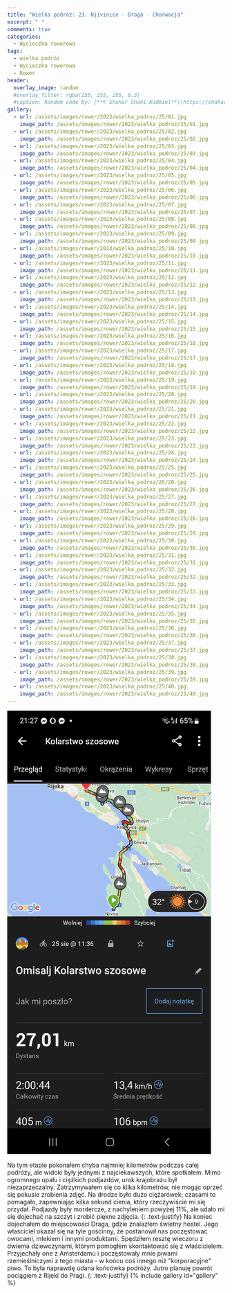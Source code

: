 ```yaml
---
title: "Wielka podróż: 23. Njivinice - Draga - Chorwacja"
excerpt: " "
comments: true
categories:
  - Wycieczka rowerowa
tags:
  - wielka podróż
  - Wycieczka rowerowa
  - Rower
header:
  overlay_image: random
  #overlay_filter: rgba(255, 255, 255, 0.3)
  #caption: Random code by: [**© Shahar Shani-Kadmiel**](https://shaharkadmiel.github.io)"
gallery:
  - url: /assets/images/rower/2023/wielka_podroz/25/01.jpg
    image_path: /assets/images/rower/2023/wielka_podroz/25/01.jpg
  - url: /assets/images/rower/2023/wielka_podroz/25/02.jpg
    image_path: /assets/images/rower/2023/wielka_podroz/25/02.jpg
  - url: /assets/images/rower/2023/wielka_podroz/25/03.jpg
    image_path: /assets/images/rower/2023/wielka_podroz/25/03.jpg
  - url: /assets/images/rower/2023/wielka_podroz/25/04.jpg
    image_path: /assets/images/rower/2023/wielka_podroz/25/04.jpg
  - url: /assets/images/rower/2023/wielka_podroz/25/05.jpg
    image_path: /assets/images/rower/2023/wielka_podroz/25/05.jpg
  - url: /assets/images/rower/2023/wielka_podroz/25/06.jpg
    image_path: /assets/images/rower/2023/wielka_podroz/25/06.jpg
  - url: /assets/images/rower/2023/wielka_podroz/25/07.jpg
    image_path: /assets/images/rower/2023/wielka_podroz/25/07.jpg
  - url: /assets/images/rower/2023/wielka_podroz/25/08.jpg
    image_path: /assets/images/rower/2023/wielka_podroz/25/08.jpg
  - url: /assets/images/rower/2023/wielka_podroz/25/09.jpg
    image_path: /assets/images/rower/2023/wielka_podroz/25/09.jpg
  - url: /assets/images/rower/2023/wielka_podroz/25/10.jpg
    image_path: /assets/images/rower/2023/wielka_podroz/25/10.jpg
  - url: /assets/images/rower/2023/wielka_podroz/25/11.jpg
    image_path: /assets/images/rower/2023/wielka_podroz/25/11.jpg
  - url: /assets/images/rower/2023/wielka_podroz/25/12.jpg
    image_path: /assets/images/rower/2023/wielka_podroz/25/12.jpg
  - url: /assets/images/rower/2023/wielka_podroz/25/13.jpg
    image_path: /assets/images/rower/2023/wielka_podroz/25/13.jpg
  - url: /assets/images/rower/2023/wielka_podroz/25/14.jpg
    image_path: /assets/images/rower/2023/wielka_podroz/25/14.jpg
  - url: /assets/images/rower/2023/wielka_podroz/25/15.jpg
    image_path: /assets/images/rower/2023/wielka_podroz/25/15.jpg
  - url: /assets/images/rower/2023/wielka_podroz/25/16.jpg
    image_path: /assets/images/rower/2023/wielka_podroz/25/16.jpg
  - url: /assets/images/rower/2023/wielka_podroz/25/17.jpg
    image_path: /assets/images/rower/2023/wielka_podroz/25/17.jpg
  - url: /assets/images/rower/2023/wielka_podroz/25/18.jpg
    image_path: /assets/images/rower/2023/wielka_podroz/25/18.jpg
  - url: /assets/images/rower/2023/wielka_podroz/25/19.jpg
    image_path: /assets/images/rower/2023/wielka_podroz/25/19.jpg
  - url: /assets/images/rower/2023/wielka_podroz/25/20.jpg
    image_path: /assets/images/rower/2023/wielka_podroz/25/20.jpg
  - url: /assets/images/rower/2023/wielka_podroz/25/21.jpg
    image_path: /assets/images/rower/2023/wielka_podroz/25/21.jpg
  - url: /assets/images/rower/2023/wielka_podroz/25/22.jpg
    image_path: /assets/images/rower/2023/wielka_podroz/25/22.jpg
  - url: /assets/images/rower/2023/wielka_podroz/25/23.jpg
    image_path: /assets/images/rower/2023/wielka_podroz/25/23.jpg
  - url: /assets/images/rower/2023/wielka_podroz/25/24.jpg
    image_path: /assets/images/rower/2023/wielka_podroz/25/24.jpg
  - url: /assets/images/rower/2023/wielka_podroz/25/25.jpg
    image_path: /assets/images/rower/2023/wielka_podroz/25/25.jpg
  - url: /assets/images/rower/2023/wielka_podroz/25/26.jpg
    image_path: /assets/images/rower/2023/wielka_podroz/25/26.jpg
  - url: /assets/images/rower/2023/wielka_podroz/25/27.jpg
    image_path: /assets/images/rower/2023/wielka_podroz/25/27.jpg
  - url: /assets/images/rower/2023/wielka_podroz/25/28.jpg
    image_path: /assets/images/rower/2023/wielka_podroz/25/28.jpg
  - url: /assets/images/rower/2023/wielka_podroz/25/29.jpg
    image_path: /assets/images/rower/2023/wielka_podroz/25/29.jpg
  - url: /assets/images/rower/2023/wielka_podroz/25/30.jpg
    image_path: /assets/images/rower/2023/wielka_podroz/25/30.jpg
  - url: /assets/images/rower/2023/wielka_podroz/25/31.jpg
    image_path: /assets/images/rower/2023/wielka_podroz/25/31.jpg
  - url: /assets/images/rower/2023/wielka_podroz/25/32.jpg
    image_path: /assets/images/rower/2023/wielka_podroz/25/32.jpg
  - url: /assets/images/rower/2023/wielka_podroz/25/33.jpg
    image_path: /assets/images/rower/2023/wielka_podroz/25/33.jpg
  - url: /assets/images/rower/2023/wielka_podroz/25/34.jpg
    image_path: /assets/images/rower/2023/wielka_podroz/25/34.jpg
  - url: /assets/images/rower/2023/wielka_podroz/25/35.jpg
    image_path: /assets/images/rower/2023/wielka_podroz/25/35.jpg
  - url: /assets/images/rower/2023/wielka_podroz/25/36.jpg
    image_path: /assets/images/rower/2023/wielka_podroz/25/36.jpg
  - url: /assets/images/rower/2023/wielka_podroz/25/37.jpg
    image_path: /assets/images/rower/2023/wielka_podroz/25/37.jpg
  - url: /assets/images/rower/2023/wielka_podroz/25/38.jpg
    image_path: /assets/images/rower/2023/wielka_podroz/25/38.jpg
  - url: /assets/images/rower/2023/wielka_podroz/25/39.jpg
    image_path: /assets/images/rower/2023/wielka_podroz/25/39.jpg
  - url: /assets/images/rower/2023/wielka_podroz/25/40.jpg
    image_path: /assets/images/rower/2023/wielka_podroz/25/40.jpg
---
```

![mapka](/assets/images/rower/2023/wielka_podroz/25/mapka.png)

Na tym etapie pokonałem chyba najmniej kilometrów podczas całej podróży, ale widoki były jednymi z najciekawszych, które spotkałem. Mimo ogromnego upału i ciężkich podjazdów, urok krajobrazu był niezaprzeczalny. Zatrzymywałem się co kilka kilometrów, nie mogąc oprzeć się pokusie zrobienia zdjęć. Na drodze było dużo ciężarówek; czasami to pomagało, zapewniając kilka sekund cienia, który rzeczywiście mi się przydał. Podjazdy były mordercze, z nachyleniem powyżej 11%, ale udało mi się dojechać na szczyt i zrobić piękne zdjęcia. 
{: .text-justify}
Na koniec dojechałem do miejscowości Draga, gdzie znalazłem świetny hostel. Jego właściciel okazał się na tyle gościnny, że postanowił nas poczęstować owocami, mlekiem i innymi produktami. Spędziłem resztę wieczoru z dwiema dziewczynami, którym pomogłem skontaktować się z właścicielem. Przyjechały one z Amsterdamu i poczęstowały mnie piwami rzemieślniczymi z tego miasta - w końcu coś innego niż "korporacyjne" piwo. To była naprawdę udana końcówka podróży. Jutro planuję powrót pociągiem z Rijeki do Pragi.
{: .text-justify}
{% include gallery id="gallery" %}
